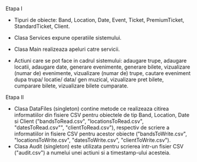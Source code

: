 Etapa I
- Tipuri de obiecte: Band, Location, Date, Event, Ticket, PremiumTicket, StandardTicket, Client.
- Clasa Services expune operatiile sistemului.
- Clasa Main realizeaza apeluri catre servicii.

- Actiuni care se pot face in cadrul sistemului: adaugare trupe, adaugare locatii, adaugare date, generare evenimente, generare bilete, vizualizare (numar de) evenimente, vizualizare (numar de) trupe, cautare eveniment dupa trupa/ locatie/ data/ gen muzical, vizualizare pret bilete, cumparare bilete, vizualizare bilete cumparate.

Etapa II
- Clasa DataFiles (singleton) contine metode ce realizeaza citirea informatiilor din fisiere CSV pentru obiectele de tip Band, Location, Date si Client ("bandsToRead.csv", "locationsToRead.csv", "datesToRead.csv"", "clientToRead.csv"), respectiv de scriere a informatiilor in fisiere CSV pentru acestor obiecte ("bandsToWrite.csv", "locationsToWrite.csv", "datesToWrite.csv", "clientToWrite.csv").
- Clasa Audit (singleton) este utilizata pentru scrierea intr-un fisier CSV ("audit.csv") a numelui unei actiuni si a timestamp-ului acesteia.

